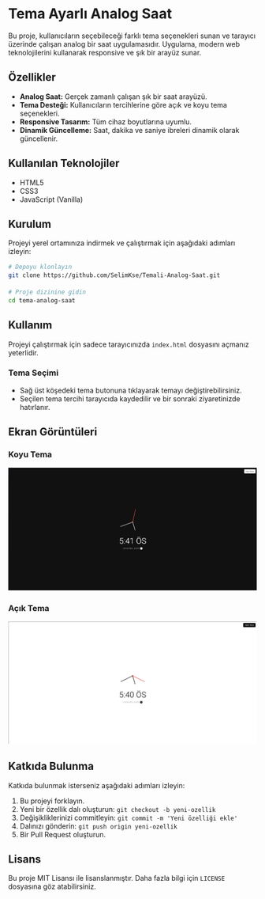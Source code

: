 # Tema Ayarlı Analog Saat
Bu proje, kullanıcıların seçebileceği farklı tema seçenekleri sunan ve tarayıcı üzerinde çalışan analog bir saat uygulamasıdır. Uygulama, modern web teknolojilerini kullanarak responsive ve şık bir arayüz sunar.

## Özellikler
- **Analog Saat:** Gerçek zamanlı çalışan şık bir saat arayüzü.
- **Tema Desteği:** Kullanıcıların tercihlerine göre açık ve koyu tema seçenekleri.
- **Responsive Tasarım:** Tüm cihaz boyutlarına uyumlu.
- **Dinamik Güncelleme:** Saat, dakika ve saniye ibreleri dinamik olarak güncellenir.

## Kullanılan Teknolojiler
- HTML5
- CSS3
- JavaScript (Vanilla)

## Kurulum
Projeyi yerel ortamınıza indirmek ve çalıştırmak için aşağıdaki adımları izleyin:

```bash
# Depoyu klonlayın
git clone https://github.com/SelimKse/Temali-Analog-Saat.git

# Proje dizinine gidin
cd tema-analog-saat
```

## Kullanım
Projeyi çalıştırmak için sadece tarayıcınızda `index.html` dosyasını açmanız yeterlidir.

### Tema Seçimi
- Sağ üst köşedeki tema butonuna tıklayarak temayı değiştirebilirsiniz.
- Seçilen tema tercihi tarayıcıda kaydedilir ve bir sonraki ziyaretinizde hatırlanır.

## Ekran Görüntüleri
### Koyu Tema
![Koyu Tema Saat Görseli](dark-theme-image.png)

### Açık Tema
![Açık Tema Saat Görseli](light-theme-image.png)

## Katkıda Bulunma
Katkıda bulunmak isterseniz aşağıdaki adımları izleyin:

1. Bu projeyi forklayın.
2. Yeni bir özellik dalı oluşturun: `git checkout -b yeni-ozellik`
3. Değişikliklerinizi commitleyin: `git commit -m 'Yeni özelliği ekle'`
4. Dalınızı gönderin: `git push origin yeni-ozellik`
5. Bir Pull Request oluşturun.

## Lisans
Bu proje MIT Lisansı ile lisanslanmıştır. Daha fazla bilgi için `LICENSE` dosyasına göz atabilirsiniz.
